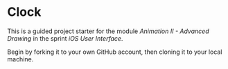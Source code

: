 # Clock

This is a guided project starter for the module _Animation II - Advanced Drawing_ in the sprint _iOS User Interface_.

Begin by forking it to your own GitHub account, then cloning it to your local machine.
